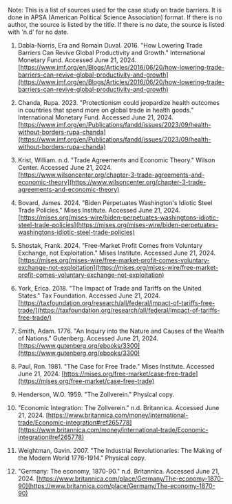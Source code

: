 Note: This is a list of sources used for the case study on trade barriers. It is done in APSA (American Political Science Association) format. If there is no author, the source is listed by the title. If there is no date, the source is listed with 'n.d' for no date.

1. Dabla-Norris, Era and Romain Duval. 2016. "How Lowering Trade Barriers Can Revive Global Productivity and Growth." International Monetary Fund. Accessed June 21, 2024. [https://www.imf.org/en/Blogs/Articles/2016/06/20/how-lowering-trade-barriers-can-revive-global-productivity-and-growth](https://www.imf.org/en/Blogs/Articles/2016/06/20/how-lowering-trade-barriers-can-revive-global-productivity-and-growth)

2. Chanda, Rupa. 2023. "Protectionism could jeopardize health outcomes in countries that spend more on global trade in health goods." International Monetary Fund. Accessed June 21, 2024. [https://www.imf.org/en/Publications/fandd/issues/2023/09/health-without-borders-rupa-chanda](https://www.imf.org/en/Publications/fandd/issues/2023/09/health-without-borders-rupa-chanda)

3. Krist, William. n.d. "Trade Agreements and Economic Theory." Wilson Center. Accessed June 21, 2024. [https://www.wilsoncenter.org/chapter-3-trade-agreements-and-economic-theory](https://www.wilsoncenter.org/chapter-3-trade-agreements-and-economic-theory)

4. Bovard, James. 2024. "Biden Perpetuates Washington's Idiotic Steel Trade Policies." Mises Institute. Accessed June 21, 2024. [https://mises.org/mises-wire/biden-perpetuates-washingtons-idiotic-steel-trade-policies](https://mises.org/mises-wire/biden-perpetuates-washingtons-idiotic-steel-trade-policies)

5. Shostak, Frank. 2024. "Free-Market Profit Comes from Voluntary Exchange, not Exploitation." Mises Institute. Accessed June 21, 2024. [https://mises.org/mises-wire/free-market-profit-comes-voluntary-exchange-not-exploitation](https://mises.org/mises-wire/free-market-profit-comes-voluntary-exchange-not-exploitation)

6. York, Erica. 2018. "The Impact of Trade and Tariffs on the United States." Tax Foundation. Accessed June 21, 2024. [https://taxfoundation.org/research/all/federal/impact-of-tariffs-free-trade/](https://taxfoundation.org/research/all/federal/impact-of-tariffs-free-trade/)

7. Smith, Adam. 1776. "An Inquiry into the Nature and Causes of the Wealth of Nations." Gutenberg. Accessed June 21, 2024. [https://www.gutenberg.org/ebooks/3300](https://www.gutenberg.org/ebooks/3300)

8. Paul, Ron. 1981. "The Case for Free Trade." Mises Institute. Accessed June 21, 2024. [https://mises.org/free-market/case-free-trade](https://mises.org/free-market/case-free-trade)

9. Henderson, W.O. 1959. "The Zollverein." Physical copy.

10. "Economic Integration: The Zollverein." n.d. Britannica. Accessed June 21, 2024. [https://www.britannica.com/money/international-trade/Economic-integration#ref265778](https://www.britannica.com/money/international-trade/Economic-integration#ref265778)

11. Weightman, Gavin. 2007. "The Industrial Revolutionaries: The Making of the Modern World 1776-1914." Physical copy.

12. "Germany: The economy, 1870-90." n.d. Britannica. Accessed June 21, 2024. [https://www.britannica.com/place/Germany/The-economy-1870-90](https://www.britannica.com/place/Germany/The-economy-1870-90)
